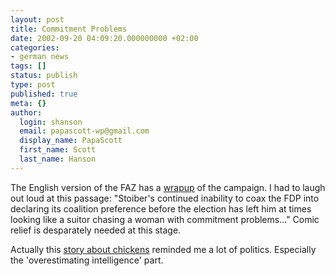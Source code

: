 ```yaml
---
layout: post
title: Commitment Problems
date: 2002-09-20 04:09:20.000000000 +02:00
categories:
- german news
tags: []
status: publish
type: post
published: true
meta: {}
author:
  login: shanson
  email: papascott-wp@gmail.com
  display_name: PapaScott
  first_name: Scott
  last_name: Hanson
---
```

<p>The English version of the FAZ has a <a href="http://www.faz.com/IN/INtemplates/eFAZ/docmain.asp?rub={B1311FCC-FBFB-11D2-B228-00105A9CAF88}&doc={D78A3BF5-B1E7-47B6-B366-A49B3F95977D}">wrapup</a> of the campaign. I had to laugh out loud at this passage: "Stoiber's continued inability to coax the FDP into declaring its coalition preference before the election has left him at times looking like a suitor chasing a woman with commitment problems..." Comic relief is desparately needed at this stage.</p>
<p>Actually this <a href="http://iowa.weblogger.com/2002/09/16">story about chickens</a> reminded me a lot of politics. Especially the 'overestimating intelligence' part.</p>
